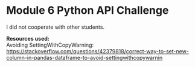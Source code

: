 # Module 6 Python API Challenge

I did not cooperate with other students.

<b>Resources used:</b></br>
Avoiding SettingWithCopyWarning:</br>
https://stackoverflow.com/questions/42379818/correct-way-to-set-new-column-in-pandas-dataframe-to-avoid-settingwithcopywarnin